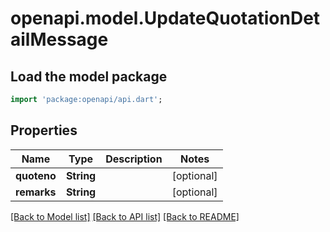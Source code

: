 # openapi.model.UpdateQuotationDetailMessage

## Load the model package
```dart
import 'package:openapi/api.dart';
```

## Properties
Name | Type | Description | Notes
------------ | ------------- | ------------- | -------------
**quoteno** | **String** |  | [optional] 
**remarks** | **String** |  | [optional] 

[[Back to Model list]](../README.md#documentation-for-models) [[Back to API list]](../README.md#documentation-for-api-endpoints) [[Back to README]](../README.md)



